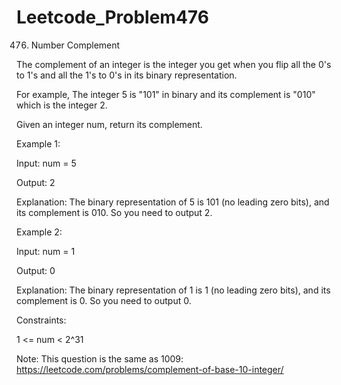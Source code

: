 # Leetcode_Problem476





476. Number Complement




The complement of an integer is the integer you get when you flip all the 0's to 1's and all the 1's to 0's in its binary representation.




For example, The integer 5 is "101" in binary and its complement is "010" which is the integer 2.




Given an integer num, return its complement.

 

Example 1:




Input: num = 5





Output: 2




Explanation: The binary representation of 5 is 101 (no leading zero bits), and its complement is 010. So you need to output 2.




Example 2:




Input: num = 1




Output: 0




Explanation: The binary representation of 1 is 1 (no leading zero bits), and its complement is 0. So you need to output 0.
 




Constraints:





1 <= num < 2^31
 






Note: This question is the same as 1009: https://leetcode.com/problems/complement-of-base-10-integer/
